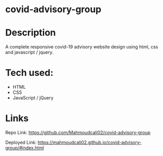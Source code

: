 # covid-advisory-group
# Description
A complete responsive covid-19 advisory website design using html, css and javascript / jquery.

# Tech used:
* HTML
* CSS 
* JavaScript / jQuery 

# Links
Repo Link: https://github.com/Mahmoudcali02/covid-advisory-group

Deployed Link: https://mahmoudcali02.github.io/covid-advisory-group/#index.html
